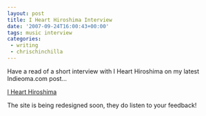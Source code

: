 ```yaml
---
layout: post
title: I Heart Hiroshima Interview
date: '2007-09-24T16:00:43+00:00'
tags: music interview
categories:
 - writing
 - chrischinchilla
---
```


Have a read of a short interview with I Heart Hiroshima on my latest Indieoma.com post...

<a href="https://www.indieoma.com/public_journal.php?d=d947bf06a885db0d477d707121934ff8" target="_blank">I Heart Hiroshima</a>

The site is being redesigned soon, they do listen to your feedback!
